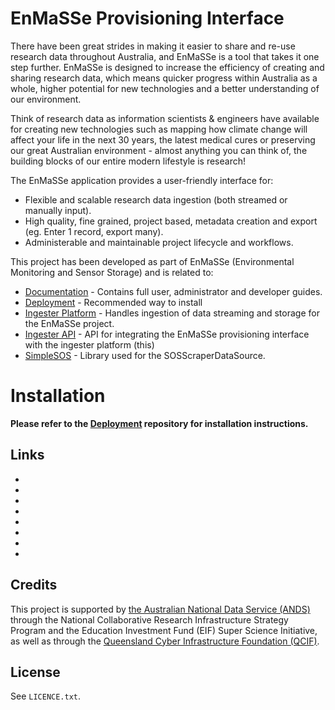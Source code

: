 # EnMaSSe Provisioning Interface

There have been great strides in making it easier to share and re-use research data throughout Australia, and EnMaSSe is a tool that takes it one step further.  EnMaSSe is designed to increase the efficiency of creating and sharing research data, which means quicker progress within Australia as a whole, higher potential for new technologies and a better understanding of our environment.

Think of research data as information scientists & engineers have available for creating new technologies such as mapping how climate change will affect your life in the next 30 years, the latest medical cures or preserving our great Australian environment - almost anything you can think of, the building blocks of our entire modern lifestyle is research!

The EnMaSSe application provides a user-friendly interface for:

* Flexible and scalable research data ingestion (both streamed or manually input).
* High quality, fine grained, project based, metadata creation and export (eg. Enter 1 record, export many).
* Administerable and maintainable project lifecycle and workflows.

This project has been developed as part of EnMaSSe (Environmental Monitoring and Sensor Storage) and is related to:

* [Documentation](https://github.com/jcu-eresearch/TDH-Rich-Data-Capture-Documentation) - Contains full user, administrator and developer guides.
* [Deployment](https://github.com/jcu-eresearch/EnMaSSe-Deployment) - Recommended way to install
* [Ingester Platform](https://github.com/jcu-eresearch/TDH-dc24-ingester-platform) - Handles ingestion of data streaming and storage for the EnMaSSe project.
* [Ingester API](https://github.com/jcu-eresearch/jcu.dc24.ingesterapi) - API for integrating the EnMaSSe provisioning interface with the ingester platform (this)
* [SimpleSOS](https://github.com/jcu-eresearch/python-simplesos) - Library used for the SOSScraperDataSource.
 

# Installation

**Please refer to the [Deployment](https://github.com/jcu-eresearch/EnMaSSe-Deployment) repository for installation instructions.**

Links
-----
* [User Guide]:"https://tdh-rich-data-capture-documentation.readthedocs.org/en/latest/enmasse-user.html"
* [Administrator Guide]:"https://tdh-rich-data-capture-documentation.readthedocs.org/en/latest/enmasse-admin.html"
* [Developer Dcumentation]:"https://tdh-rich-data-capture-documentation.readthedocs.org/en/latest/enmasse-developer.html"
* [TDH-Rich Data Capture Blog]:"http://jcu-eresearch.github.com/TDH-rich-data-capture/"
* [Sensor Observation Service (SOS)]::"http://www.opengeospatial.org/standards/sos"
* [Australian National Data Service (ANDS)]:"http://www.ands.org.au/"
* [RIF-CS (metadata)]:"http://www.ands.org.au/guides/content-providers-guide.html"
* [Research Data Australia (RDA)]:"http://researchdata.ands.org.au/"


Credits
-------

This project is supported by [the Australian National Data Service (ANDS)](http://www.ands.org.au/) through the National Collaborative Research Infrastructure Strategy Program and the Education Investment Fund (EIF) Super Science Initiative, as well as through the [Queensland Cyber Infrastructure Foundation (QCIF)](http://www.qcif.edu.au/).

License
-------

See `LICENCE.txt`.
